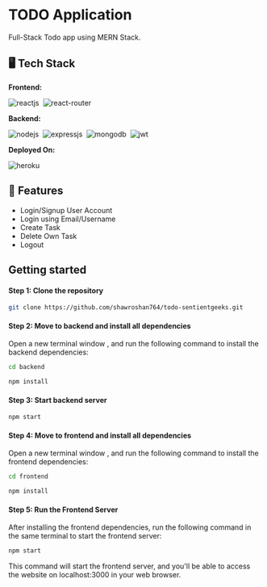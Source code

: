 # TODO Application
Full-Stack Todo app using MERN Stack.


## 🖥️ Tech Stack
**Frontend:**

![reactjs](https://img.shields.io/badge/React-20232A?style=for-the-badge&logo=react&logoColor=61DAFB)&nbsp;
![react-router](https://img.shields.io/badge/React_Router-CA4245?style=for-the-badge&logo=react-router&logoColor=white)&nbsp;

**Backend:**

![nodejs](https://img.shields.io/badge/Node.js-43853D?style=for-the-badge&logo=node.js&logoColor=white)&nbsp;
![expressjs](https://img.shields.io/badge/Express.js-000000?style=for-the-badge&logo=express&logoColor=white)&nbsp;
![mongodb](https://img.shields.io/badge/MongoDB-4EA94B?style=for-the-badge&logo=mongodb&logoColor=white)&nbsp;
![jwt](	https://img.shields.io/badge/JWT-000000?style=for-the-badge&logo=JSON%20web%20tokens&logoColor=white)&nbsp;


**Deployed On:**

![heroku](https://img.shields.io/badge/Heroku-430098?style=for-the-badge&logo=heroku&logoColor=white)

## 🚀 Features
- Login/Signup User Account
- Login using Email/Username
- Create Task
- Delete Own Task
- Logout

## Getting started

#### Step 1: Clone the repository

```bash
git clone https://github.com/shawroshan764/todo-sentientgeeks.git
```

#### Step 2: Move to backend and install all dependencies

Open a new terminal window , and run the following command to install the backend dependencies:

```bash
cd backend
```

```bash
npm install
```

#### Step 3: Start backend server

```bash
npm start
```

#### Step 4: Move to frontend and install all dependencies

Open a new terminal window , and run the following command to install the frontend dependencies:

```bash
cd frontend
```

```bash
npm install
```

#### Step 5: Run the Frontend Server

After installing the frontend dependencies, run the following command in the same terminal to start the frontend server:

```bash
npm start
```

This command will start the frontend server, and you'll be able to access the website on localhost:3000 in your web browser.